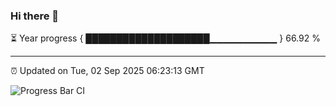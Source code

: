 ### Hi there 👋

⏳ Year progress { ████████████████████▁▁▁▁▁▁▁▁▁▁ } 66.92 %

---

⏰ Updated on Tue, 02 Sep 2025 06:23:13 GMT

![Progress Bar CI](https://github.com/liununu/liununu/workflows/Progress%20Bar%20CI/badge.svg)
